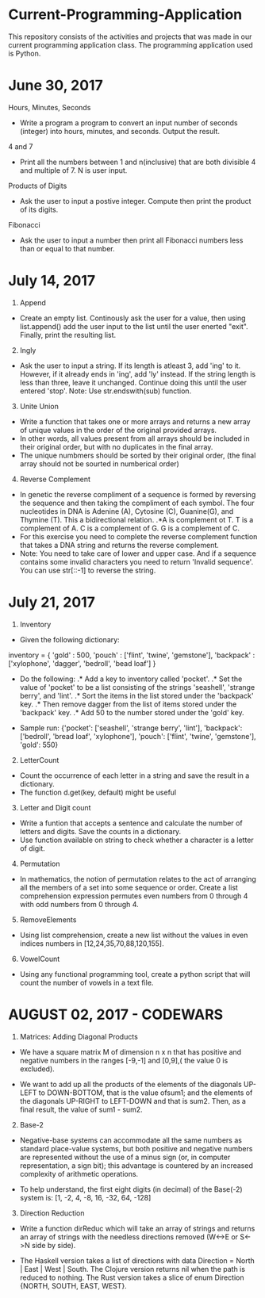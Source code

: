 # Current-Programming-Application

This repository consists of the activities and projects that was made in our current programming application class. The programming application used is Python.

# June 30, 2017
Hours, Minutes, Seconds
* Write a program a program to convert an input number of seconds (integer) into hours, minutes, and seconds. Output the result.

4 and 7
* Print all the numbers between 1 and n(inclusive) that are both divisible 4 and multiple of 7. N is user input.

Products of Digits
* Ask the user to input a postive integer. Compute then print the product of its digits.

Fibonacci
* Ask the user to input a number then print all Fibonacci numbers less than or equal to that number.

# July 14, 2017
1. Append
* Create an empty list. Continously ask the user for a value, then using list.append() add the user input to the list until the user enerted "exit". Finally, print the resulting list.

2. Ingly
* Ask the user to input a string. If its length is atleast 3, add 'ing' to it. However, if it already ends in 'ing', add 'ly' instead. If the string length is less than three, leave it unchanged. Continue doing this until the user entered 'stop'. Note: Use str.endswith(sub) function.

3. Unite Union
* Write a function that takes one or more arrays and returns a new array of unique values in the order of the original provided arrays.
* In other words, all values present from all arrays should be included in their original order, but with no duplicates in the final array.
* The unique numbmers should be sorted by their original order, (the final array should not be sourted in numberical order)

4. Reverse Complement
* In genetic the reverse compliment of a sequence is formed by reversing the sequence and then taking the compliment of each symbol. The four nucleotides in DNA is Adenine (A), Cytosine (C), Guanine(G), and Thymine (T). This a bidirectional relation.
.*A is complement ot T. T is a complement of A. C is a complement of G. G is a complement of C.
* For this exercise you need to complete the reverse complement function that takes a DNA string and returns the reverse complement.
* Note: You need to take care of lower and upper case. And if a sequence contains some invalid characters you need to return 'Invalid sequence'. You can use str[::-1] to reverse the string.

# July 21, 2017
1. Inventory
* Given the following dictionary:

inventory = {
	'gold' : 500,
	'pouch' : ['flint', 'twine', 'gemstone'],
	'backpack' : ['xylophone', 'dagger', 'bedroll', 'bead loaf']
}

* Do the following:
.* Add a key to inventory called 'pocket'.
.* Set the value of 'pocket' to be a list consisting of the strings 'seashell', 'strange berry', and 'lint'.
.* Sort the items in the list stored under the 'backpack' key.
.* Then remove dagger from the list of items stored under the 'backpack' key.
.* Add 50 to the number stored under the 'gold' key.

* Sample run: {'pocket': ['seashell', 'strange berry', 'lint'], 'backpack': ['bedroll', 'bread loaf', 'xylophone'], 'pouch': ['flint', 'twine', 'gemstone'], 'gold': 550}

2. LetterCount
* Count the occurrence of each letter in a string and save the result in a dictionary. 
* The function d.get(key, default) might be useful

3. Letter and Digit count
* Write a funtion that accepts a sentence and calculate the number of letters and digits. Save the counts in a dictionary.
* Use function available on string to check whether a character is a letter of digit.

4. Permutation
* In mathematics, the notion of permutation relates to the act of arranging all the members of a set into some sequence or order. Create a list comprehension expression permutes even numbers from 0 through 4 with odd numbers from 0 through 4.

5. RemoveElements
* Using list comprehension, create a new list without the values in even indices numbers in [12,24,35,70,88,120,155].

6. VowelCount
* Using any functional programming tool, create a python script that will count the number of vowels in a text file. 

# AUGUST 02, 2017 - CODEWARS
1. Matrices: Adding Diagonal Products
* We have a square matrix M of dimension n x n that has positive and negative numbers in the ranges [-9,-1] and [0,9],( the value 0 is excluded).

* We want to add up all the products of the elements of the diagonals UP-LEFT to DOWN-BOTTOM, that is the value ofsum1; and the elements of the diagonals UP-RIGHT to LEFT-DOWN and that is sum2. Then, as a final result, the value of sum1 - sum2.

2. Base-2
* Negative-base systems can accommodate all the same numbers as standard place-value systems, but both positive and negative numbers are represented without the use of a minus sign (or, in computer representation, a sign bit); this advantage is countered by an increased complexity of arithmetic operations.

* To help understand, the first eight digits (in decimal) of the Base(-2) system is:
	[1, -2, 4, -8, 16, -32, 64, -128]

3. Direction Reduction
* Write a function dirReduc which will take an array of strings and returns an array of strings with the needless directions removed (W<->E or S<->N side by side).

* The Haskell version takes a list of directions with data Direction = North | East | West | South. The Clojure version returns nil when the path is reduced to nothing. The Rust version takes a slice of enum Direction {NORTH, SOUTH, EAST, WEST}.